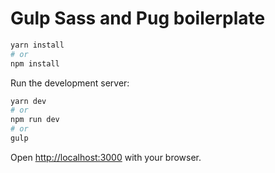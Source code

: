 # Gulp Sass and Pug boilerplate

```bash
yarn install
# or
npm install
```

Run the development server:

```bash
yarn dev
# or
npm run dev
# or
gulp
```

Open [http://localhost:3000](http://localhost:3000) with your browser.
